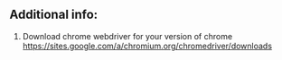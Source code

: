 ## Additional info: 
1. Download chrome webdriver for your version of chrome
   https://sites.google.com/a/chromium.org/chromedriver/downloads